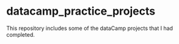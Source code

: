 # datacamp_practice_projects
This repository includes some of the dataCamp projects that I had completed. 

